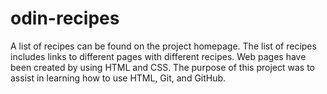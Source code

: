 # odin-recipes
A list of recipes can be found on the project homepage. The list of recipes includes links to different pages with different recipes. Web pages have been created by using HTML and CSS. The purpose of this project was to assist in learning how to use HTML, Git, and GitHub.